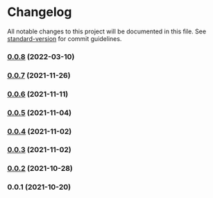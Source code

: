 # Changelog

All notable changes to this project will be documented in this file. See [standard-version](https://github.com/conventional-changelog/standard-version) for commit guidelines.

### [0.0.8](https://github.com/pixeyes/layer-render/compare/v0.0.7...v0.0.8) (2022-03-10)

### [0.0.7](https://github.com/vft-aurora/layer-render/compare/v0.0.6...v0.0.7) (2021-11-26)

### [0.0.6](https://github.com/vft-aurora/layer-render/compare/v0.0.5...v0.0.6) (2021-11-11)

### [0.0.5](https://github.com/vft-aurora/layer-render/compare/v0.0.4...v0.0.5) (2021-11-04)

### [0.0.4](https://github.com/vft-aurora/layer-render/compare/v0.0.3...v0.0.4) (2021-11-02)

### [0.0.3](https://github.com/vft-aurora/layer-render/compare/v0.0.2...v0.0.3) (2021-11-02)

### [0.0.2](https://github.com/vft-aurora/layer-render/compare/v0.0.1...v0.0.2) (2021-10-28)

### 0.0.1 (2021-10-20)
